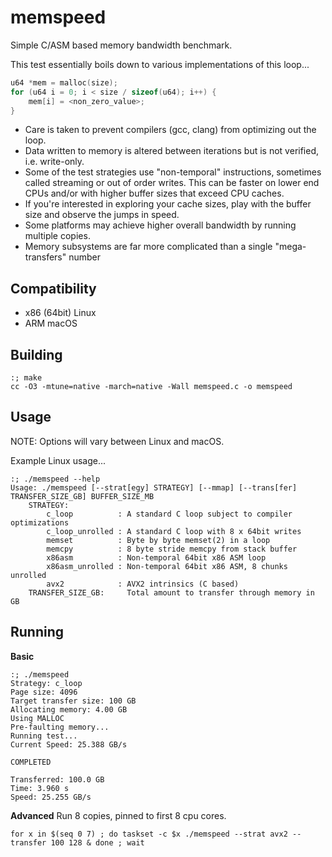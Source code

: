 memspeed
========
Simple C/ASM based memory bandwidth benchmark.

This test essentially boils down to various implementations of this loop...
```c
u64 *mem = malloc(size);
for (u64 i = 0; i < size / sizeof(u64); i++) {
    mem[i] = <non_zero_value>;
}
```

 * Care is taken to prevent compilers (gcc, clang) from optimizing out the loop.
 * Data written to memory is altered between iterations but is not verified, i.e. write-only.
 * Some of the test strategies use "non-temporal" instructions, sometimes called streaming
   or out of order writes.  This can be faster on lower end CPUs and/or with higher buffer sizes
   that exceed CPU caches.
 * If you're interested in exploring your cache sizes, play with the buffer size and observe the
   jumps in speed.
 * Some platforms may achieve higher overall bandwidth by running multiple copies.
 * Memory subsystems are far more complicated than a single "mega-transfers" number


Compatibility
--------
* x86 (64bit) Linux
* ARM macOS


Building
--------
```shell
:; make
cc -O3 -mtune=native -march=native -Wall memspeed.c -o memspeed
```


Usage
--------
NOTE: Options will vary between Linux and macOS.

Example Linux usage...
```
:; ./memspeed --help
Usage: ./memspeed [--strat[egy] STRATEGY] [--mmap] [--trans[fer] TRANSFER_SIZE_GB] BUFFER_SIZE_MB
    STRATEGY:
        c_loop          : A standard C loop subject to compiler optimizations
        c_loop_unrolled : A standard C loop with 8 x 64bit writes
        memset          : Byte by byte memset(2) in a loop
        memcpy          : 8 byte stride memcpy from stack buffer
        x86asm          : Non-temporal 64bit x86 ASM loop
        x86asm_unrolled : Non-temporal 64bit x86 ASM, 8 chunks unrolled
        avx2            : AVX2 intrinsics (C based)
    TRANSFER_SIZE_GB:     Total amount to transfer through memory in GB
```


Running
--------
**Basic**
```
:; ./memspeed
Strategy: c_loop
Page size: 4096
Target transfer size: 100 GB
Allocating memory: 4.00 GB
Using MALLOC
Pre-faulting memory...
Running test...
Current Speed: 25.388 GB/s                                                      

COMPLETED

Transferred: 100.0 GB
Time: 3.960 s
Speed: 25.255 GB/s
```

**Advanced**
Run 8 copies, pinned to first 8 cpu cores.
```
for x in $(seq 0 7) ; do taskset -c $x ./memspeed --strat avx2 --transfer 100 128 & done ; wait
```

